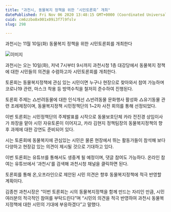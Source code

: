 ```yaml
---
title: "과천시, 동물복지 정책을 위한 ‘시민토론회’ 개최"
datePublished: Fri Nov 06 2020 13:48:15 GMT+0000 (Coordinated Universal Time)
cuid: cm6zzbo8x001x09i3f7l9fslv
slug: 298

---
```



과천시는 11월 10일(화) 동물복지 정책을 위한 시민토론회를 개최한다

![이미지](https://cdn.hashnode.com/res/hashnode/image/upload/v1739247950139/4874dca1-e868-4191-8205-f1e816db72ad.jpeg)

과천시는 오는 10일(화), 저녁 7시부터 9시까지 과천시청 1층 대강당에서 동물복지 정책에 대한 시민들의 의견을 수렴하고자 시민토론회를 개최한다.

토론회는 동물복지정책에 관심 있는 시민이면 누구나 현장으로 찾아와서 참여 가능하며 코로나19 관련, 마스크 착용 등 방역수칙을 철저히 준수하여 진행된다.

토론회 주제는 △반려동물에 대한 인식개선 △반려동물 문화행사 활성화 △유기동물 관련 조례제정이며, 동물복지정책 시민정책단의 1~2차 사전 회의를 통해 선정되었다.

이번 토론회는 시민정책단의 주제발표를 시작으로 동물보호단체 카라 전진경 상임이사가 좌장을 맡아 시민 자유토론이 이어지고, 카라 김현지 정책팀장의 동물복지정책의 향후 과제에 대한 강연도 준비되어 있다.

시는 토론회에 동물복지에 관심있는 시민은 물론 현장에서 뛰는 활동가들이 참석해 보다 다양하고 현장감 있는 의견이 제시될 것으로 기대하고 있다.

이번 토론회는 유튜브를 통해서도 생중계 될 예정이며, 댓글 참여도 가능하다. 온라인 참여는 유튜브에서 ‘과천시’를 검색해 과천시청 채널을 클릭하면 된다.

토론회를 통해 온,오프라인으로 제안된 시민 의견은 향후 동물복지정책에 적극 반영할 계획이다.

김종천 과천시장은 “이번 토론회는 시의 동물복지정책을 함께 만드는 자리인 만큼, 시민 여러분의 적극적인 참여를 부탁드린다”며 “시민의 의견을 적극 반영하여 과천시 동물복지정책에 대한 시민의 기대에 부응하겠다”고 말했다.